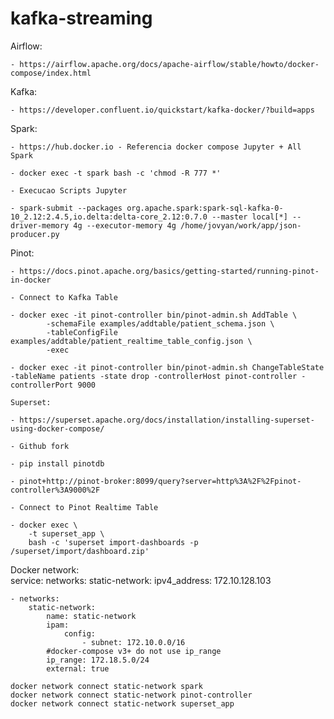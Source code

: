 # kafka-streaming

Airflow:

    - https://airflow.apache.org/docs/apache-airflow/stable/howto/docker-compose/index.html

Kafka:

    - https://developer.confluent.io/quickstart/kafka-docker/?build=apps

Spark:

    - https://hub.docker.io - Referencia docker compose Jupyter + All Spark

    - docker exec -t spark bash -c 'chmod -R 777 *'

    - Execucao Scripts Jupyter

    - spark-submit --packages org.apache.spark:spark-sql-kafka-0-10_2.12:2.4.5,io.delta:delta-core_2.12:0.7.0 --master local[*] --driver-memory 4g --executor-memory 4g /home/jovyan/work/app/json-producer.py

Pinot:

    - https://docs.pinot.apache.org/basics/getting-started/running-pinot-in-docker

    - Connect to Kafka Table

    - docker exec -it pinot-controller bin/pinot-admin.sh AddTable \
            -schemaFile examples/addtable/patient_schema.json \
            -tableConfigFile examples/addtable/patient_realtime_table_config.json \
            -exec
            
    - docker exec -it pinot-controller bin/pinot-admin.sh ChangeTableState -tableName patients -state drop -controllerHost pinot-controller -controllerPort 9000

    Superset:

    - https://superset.apache.org/docs/installation/installing-superset-using-docker-compose/

    - Github fork

    - pip install pinotdb

    - pinot+http://pinot-broker:8099/query?server=http%3A%2F%2Fpinot-controller%3A9000%2F

    - Connect to Pinot Realtime Table

    - docker exec \
        -t superset_app \
        bash -c 'superset import-dashboards -p /superset/import/dashboard.zip'

Docker network:    
        service:
            networks:
            static-network:
                ipv4_address: 172.10.128.103

    - networks:
        static-network:     
            name: static-network
            ipam:
                config:
                    - subnet: 172.10.0.0/16
            #docker-compose v3+ do not use ip_range
            ip_range: 172.18.5.0/24
            external: true
    
    docker network connect static-network spark
    docker network connect static-network pinot-controller
    docker network connect static-network superset_app